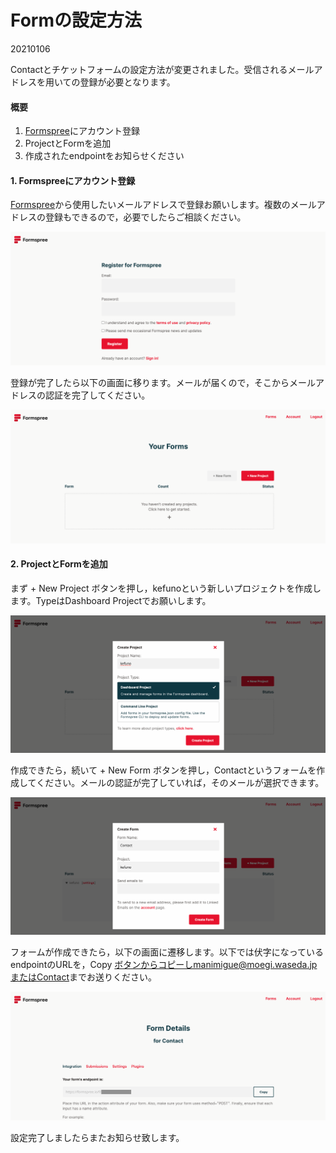 # Formの設定方法
20210106

Contactとチケットフォームの設定方法が変更されました。受信されるメールアドレスを用いての登録が必要となります。

#### 概要

1. [Formspree](https://formspree.io/register)にアカウント登録
2. ProjectとFormを追加
3. 作成されたendpointをお知らせください

#### 1. Formspreeにアカウント登録

[Formspree](https://formspree.io/register)から使用したいメールアドレスで登録お願いします。複数のメールアドレスの登録もできるので，必要でしたらご相談ください。

![register](assets/register.png)

登録が完了したら以下の画面に移ります。メールが届くので，そこからメールアドレスの認証を完了してください。

![dashboard](assets/dashboard.png)

#### 2. ProjectとFormを追加

まず + New Project ボタンを押し，kefunoという新しいプロジェクトを作成します。TypeはDashboard Projectでお願いします。

![create_project](assets/create_project.png)

作成できたら，続いて  + New Form ボタンを押し，Contactというフォームを作成してください。メールの認証が完了していれば，そのメールが選択できます。

![add_form](assets/add_form.png)

フォームが作成できたら，以下の画面に遷移します。以下では伏字になっているendpointのURLを，Copy ボタンからコピーしmanimigue@moegi.waseda.jpまたは[Contact](/kefuno_editor)までお送りください。

![endpoint](assets/endpoint.png)

設定完了しましたらまたお知らせ致します。